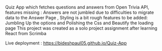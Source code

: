 Quiz App which fetches questions and answers from Open Trivia API,
features missing : Answers are not jumbled due to difficulties to migrate data  to the Answer Page , Styling is a bit rough 
features to be added: Jumbling Up the options and Polishing the Css and Beautify the loading page
This project was created as a solo project assignment after learning React from Scrimba

Live deployment : https://bideshpaul05.github.io/Quiz-App 
